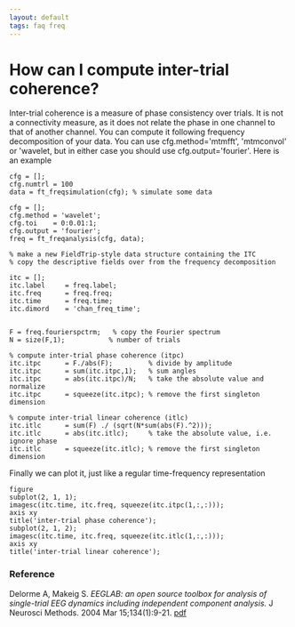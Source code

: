 ```yaml
---
layout: default
tags: faq freq
---
```



# How can I compute inter-trial coherence?

Inter-trial coherence is a measure of phase consistency over trials. It is not a connectivity measure, as it does not relate the phase in one channel to that of another channel. You can compute it following frequency decomposition of your data. You can use cfg.method='mtmfft', 'mtmconvol' or 'wavelet, but in either case you should use cfg.output='fourier'. Here is an example


    cfg = [];
    cfg.numtrl = 100
    data = ft_freqsimulation(cfg); % simulate some data
    
    cfg = [];
    cfg.method = 'wavelet';
    cfg.toi    = 0:0.01:1;
    cfg.output = 'fourier';
    freq = ft_freqanalysis(cfg, data);
    
    % make a new FieldTrip-style data structure containing the ITC
    % copy the descriptive fields over from the frequency decomposition
    
    itc = [];
    itc.label     = freq.label;
    itc.freq      = freq.freq;
    itc.time      = freq.time;
    itc.dimord    = 'chan_freq_time';
    

    F = freq.fourierspctrm;   % copy the Fourier spectrum
    N = size(F,1);           % number of trials

    % compute inter-trial phase coherence (itpc) 
    itc.itpc      = F./abs(F);         % divide by amplitude  
    itc.itpc      = sum(itc.itpc,1);   % sum angles
    itc.itpc      = abs(itc.itpc)/N;   % take the absolute value and normalize
    itc.itpc      = squeeze(itc.itpc); % remove the first singleton dimension

    % compute inter-trial linear coherence (itlc)
    itc.itlc      = sum(F) ./ (sqrt(N*sum(abs(F).^2)));
    itc.itlc      = abs(itc.itlc);     % take the absolute value, i.e. ignore phase
    itc.itlc      = squeeze(itc.itlc); % remove the first singleton dimension
    
Finally we can plot it, just like a regular time-frequency representation

    figure
    subplot(2, 1, 1);
    imagesc(itc.time, itc.freq, squeeze(itc.itpc(1,:,:))); 
    axis xy
    title('inter-trial phase coherence');
    subplot(2, 1, 2);
    imagesc(itc.time, itc.freq, squeeze(itc.itlc(1,:,:))); 
    axis xy
    title('inter-trial linear coherence');

### Reference

Delorme A, Makeig S. *EEGLAB: an open source toolbox for analysis of single-trial EEG dynamics including independent component analysis.* J Neurosci Methods. 2004 Mar 15;134(1):9-21. [pdf](http://sccn.ucsd.edu/~scott/pdf/EEGLAB04.pdf)
